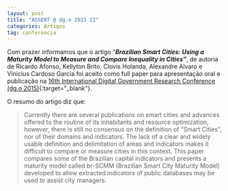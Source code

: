 ```yaml
---
layout: post
title: "ASSERT @ dg.o 2015 II"
categories: Artigos
tag: conferencia
---
```


Com prazer informamos que o artigo “_**Brazilian Smart Cities: Using a Maturity Model to Measure and Compare Inequality in Cities”**_, de autoria de Ricardo Afonso, Kellyton Brito, Clovis Holanda, Alexandre Alvaro e Vinicius Cardoso Garcia foi aceito como full paper para apresentação oral e publicação na [16th International Digital Government Research Conference (dg.o 2015)](http://dgo2015.dgsociety.org/){:target="_blank"}.

O resumo do artigo diz que:

> Currently there are several publications on smart cities and advances offered to the routine of its inhabitants and resource optimization, however, there is still no consensus on the definition of “Smart Cities”, nor of their domains and indicators. The lack of a clear and widely usable definition and delimitation of areas and indicators makes it difficult to compare or measure cities in this context. This paper compares some of the Brazilian capital indicators and presents a maturity model called br-SCMM (Brazilian Smart City Maturity Model) developed to allow extracted indicators of public databases may be used to assist city managers.
